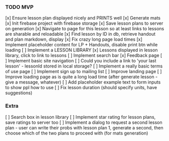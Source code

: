 ### TODO MVP

[x] Ensure lesson plan displayed nicely and PRINTS well
[x] Generate mats
[x] Init firebase project with firebase storage
    [x] Save lesson plans to server on generation
    [x] Navigate to page for this lesson so at least links to lessons are sharable and reloadable
        [x] Find lesson by ID in db, retrieve handout and plan markdown, display
            [x] Fix crazy long page load times
                [x] Implement placeholder content for LP + Handouts, disable print btn while loading
[ ] Implement a LESSON LIBRARY
    [x] Lessons displayed in lesson library, click to link to lessons
    [ ] Implement search bar
[x] Feedback page
[ ] Implement basic site navigation
    [ ] Could you include a link to 'your last lesson' - lessonId stored in local storage?
[ ] Implement a really basic terms of use page
[ ] Implement sign up to mailing list
[ ] Improve landing page
[ ] Improve loading page as is quite a long load time (after generate lesson - give a message, whatever)
[ ] Add placeholder example text to form inputs to show ppl how to use
[ ] Fix lesson duration (should specify units, have suggestions)

### Extra
[ ] Search box in lesson library
[ ] Implement star rating for lesson plans, save ratings to server too
[ ] Implement a dialog to request a second lesson plan - user can write their probs with lesson plan 1, generate a second, then choose which of the two plans to proceed with (for mats generation)